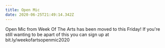 ```yaml
---
title: Open Mic
date: 2020-06-25T21:49:14.342Z
---
```

Open Mic from Week Of The Arts has been moved to this Friday! If you're still wanting to be apart of this you can sign up at bit.ly/weekofartsopenmic2020